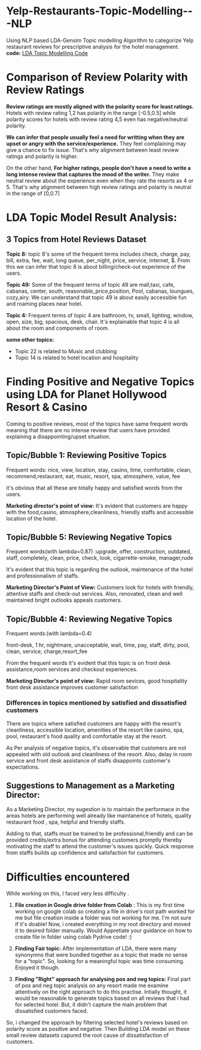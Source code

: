 # Yelp-Restaurants-Topic-Modelling---NLP

Using NLP based LDA-Gensim Topic modelling Algorithm to categorize Yelp restaurant reviews for prescriptive analysis for the hotel management.
**code:** [LDA Topic Modelling Code](https://github.com/Haripriya9851/Yelp-Restaurants-Topic-Modelling---NLP/blob/main/Sentiment%20Analysis%20and%20Topic%20Modeling%20using%20NLP.ipynb)


# Comparison of Review Polarity with Review Ratings 

**Review ratings are mostly aligned with the polarity score for least ratings.** Hotels with review rating 1,2 has polarity in the range [-0.5,0.5] while polarity scores for hotels with review rating 4,5 even has negative/neutral polarity.

**We can infer that people usually feel a need for writting when they are upset or angry with the service/experience.** They feel complaining may give a chance to fix issue. That's why alignment between least review ratings and polarity is higher.

On the other hand, **For higher ratings, people don't have a need to write a long intense review that captures the mood of the writer.** They make neutral review about the experience even when they rate the resorts as 4 or 5. That's why alignment between high review ratings and polarity is neutral in the range of [0,0.7]

# LDA Topic Model Result Analysis:
## 3 Topics from Hotel Reviews Dataset
**Topic 8:** topic 8's some of the frequent terms includes check, charge, pay, bill, extra, fee, wait, long queue, per_night, price, service, internet, $. From this we can infer that topic 8 is about billing/check-out experience of the users.

**Topic 49:** Some of the frequent terms of topic 49 are mall,taxi, cafe, cabanas, center, south, reasonable_price,position, Pool, cabanas, loungues, cozy,airy. We can understand that topic 49 is about easily accessible fun and roaming places near hotel.

**Topic 4:** Frequent terms of topic 4 are bathroom, tv, small, lighting, window, open, size, big, spacious, desk, chair. It's explainable that topic 4 is all about the room and components of room.

**some other topics:**
- Topic 22 is related to Music and clubbing
- Topic 14 is related to hotel location and hospitality

# Finding Positive and Negative Topics using LDA for Planet Hollywood Resort & Casino


Coming to positive reviews, most of the topics have same frequent words meaning that there are no intense review that users have provided explaining a disappointing/upset situation.

## Topic/Bubble 1: Reviewing Positive Topics

Frequent words: nice, view, location, stay, casino, time, comfortable, clean, recommend,restaurant, eat, music, resort, spa, atmosphere, value, fee

it's obvious that all these are totally happy and satisfied words from the users.

**Marketing director's point of view:** It's evident that customers are happy with the food,casino, atmosphere,cleanliness, friendly staffs and accessible location of the hotel.

## Topic/Bubble 5: Reviewing Negative Topics
Frequent words(with lambda=0.87) :upgrade, offer, construction, outdated, staff, completely, clean, price, check, look, cigarrette-smoke, manager,rude

It's evident that this topic is regarding the outlook, maintenance of the hotel and professionalism of staffs.

**Marketing Director's Point of View:** Customers look for hotels with friendly, attentive staffs and check-out services. Also, renovated, clean and well maintained bright outlooks appeals customers.

## Topic/Bubble 4: Reviewing Negative Topics
Frequent words:(with lambda=0.4)

front-desk, 1 hr, nightmare, unacceptable, wait, time, pay, staff, dirty, pool, clean, service, charge,resort_fee

From the frequent words it's evident that this topic is on front desk assistance,room services and checkout experiences.

**Marketing Director's point of view:** Rapid room sevices, good hospitality front desk assistance improves customer satisfaction
### Differences in topics mentioned by satisfied and dissatisfied customers

There are topics where satisfied customers are happy with the resort's cleanliness, accessible location, amenities of the resort like casino, spa, pool, restaurant's food quality and comfortable stay at the resort.

As Per analysis of negative topics, it's observable that customers are not appealed with old outlook and cleanliness of the resort. Also, delay in room service and front desk assistance of staffs disappoints customer's expectations.

## Suggestions to Management as a Marketing Director:

As a Marketing Director, my sugestion is to maintain the performace in the areas hotels are performing well already like maintanence of hotels, quality restaurant food , spa, helpful and friendly staffs.

Adding to that, staffs must be trained to be professional,friendly and can be provided credits/extra bonus for attending customers promptly thereby motivating the staff to attend the customer's issues quickly. Quick response from staffs builds up confidence and satisfaction for customers.

# Difficulties encountered

While working on this, I faced very less difficulty . 

1. **File creation in Google drive folder from Colab** : This is my first time working on google colab so creating a file in drive's root path worked for me but file creation inside a folder was not working for me. I'm not sure if it's doable! Now, i created everything in my root directory and moved it to desired folder manually. Would Appretiate your guidance on how to create file in folder using colab Pydrive code! :)

2. **Finding Fair topic:** After implementation of LDA, there were many synonymns that were bundled together as a topic that made no sense for a "topic". So, looking for a meaningful topic was time consuming. Enjoyed it though.

3. **Finding "Right" approach for analysing pos and neg topics:** Final part of pos and neg topic analysis on any resort made me examine attentively on the right approach to do this practise. Intially thought, it would be reasonable to generate topics based on all reviews that i had for selected hotel. But, it didn't capture the main problem that dissatisfied customers faced.

So, i changed the approach by filtering selected hotel's reviews based on polarity score as positive and negative. Then Building LDA model on these small review datasets capured the root cause of dissatisfaction of customers.
